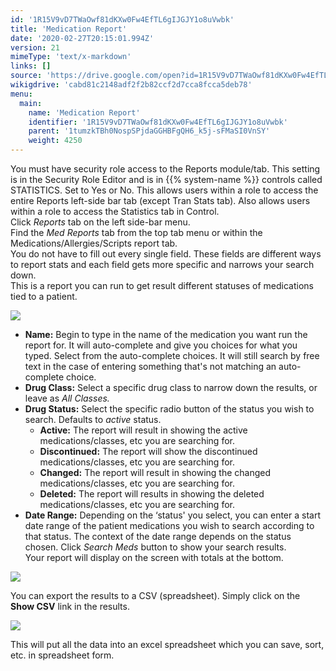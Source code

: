 ```yaml
---
id: '1R15V9vD7TWaOwf81dKXw0Fw4EfTL6gIJGJY1o8uVwbk'
title: 'Medication Report'
date: '2020-02-27T20:15:01.994Z'
version: 21
mimeType: 'text/x-markdown'
links: []
source: 'https://drive.google.com/open?id=1R15V9vD7TWaOwf81dKXw0Fw4EfTL6gIJGJY1o8uVwbk'
wikigdrive: 'cabd81c2148adf2f2b82ccf2d7cca8fcca5deb78'
menu:
  main:
    name: 'Medication Report'
    identifier: '1R15V9vD7TWaOwf81dKXw0Fw4EfTL6gIJGJY1o8uVwbk'
    parent: '1tumzkTBh0NospSPjdaGGHBFgQH6_k5j-sFMaSI0VnSY'
    weight: 4250
---
```

You must have security role access to the Reports module/tab. This setting is in the Security Role Editor and is in {{% system-name %}} controls called STATISTICS. Set to Yes or No. This allows users within a role to access the entire Reports left-side bar tab (except Tran Stats tab). Also allows users within a role to access the Statistics tab in Control.  
Click *Reports* tab on the left side-bar menu.  
Find the *Med Reports* tab from the top tab menu or within the Medications/Allergies/Scripts report tab.  
You do not have to fill out every single field. These fields are different ways to report stats and each field gets more specific and narrows your search down.  
This is a report you can run to get result different statuses of medications tied to a patient.
  
![](../medication-report.assets/100002010000034B000000DCF76DE88C32C4C03B.png)  

* <strong>Name:</strong> Begin to type in the name of the medication you want run the report for. It will auto-complete and give you choices for what you typed. Select from the auto-complete choices. It will still search by free text in the case of entering something that's not matching an auto-complete choice.
* <strong>Drug Class:</strong> Select a specific drug class to narrow down the results, or leave as <em>All Classes.</em>
* <strong>Drug Status:</strong> Select the specific radio button of the status you wish to search. Defaults to <em>active</em> status.
   * <strong>Active:</strong> The report will result in showing the active medications/classes, etc you are searching for.
   * <strong>Discontinued:</strong> The report will show the discontinued medications/classes, etc you are searching for.
   * <strong>Changed:</strong> The report will result in showing the changed medications/classes, etc you are searching for.
   * <strong>Deleted:</strong> The report will results in showing the deleted medications/classes, etc you are searching for.
* <strong>Date Range:</strong> Depending on the ‘status' you select, you can enter a start date range of the patient medications you wish to search according to that status. The context of the date range depends on the status chosen.
Click *Search Meds* button to show your search results.  
Your report will display on the screen with totals at the bottom.
  
![](../medication-report.assets/10000000000003BF00000143D51AC07ED3692CA2.png)  

You can export the results to a CSV (spreadsheet). Simply click on the **Show CSV** link in the results.
  
![](../medication-report.assets/100002010000046C0000006A2698343953E97BFB.png)  

This will put all the data into an excel spreadsheet which you can save, sort, etc. in spreadsheet form.
